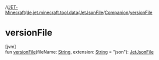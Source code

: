 //[JET-Minecraft](../../../../index.md)/[de.jet.minecraft.tool.data](../../index.md)/[JetJsonFile](../index.md)/[Companion](index.md)/[versionFile](version-file.md)

# versionFile

[jvm]\
fun [versionFile](version-file.md)(fileName: [String](https://kotlinlang.org/api/latest/jvm/stdlib/kotlin/-string/index.html), extension: [String](https://kotlinlang.org/api/latest/jvm/stdlib/kotlin/-string/index.html) = "json"): [JetJsonFile](../index.md)
